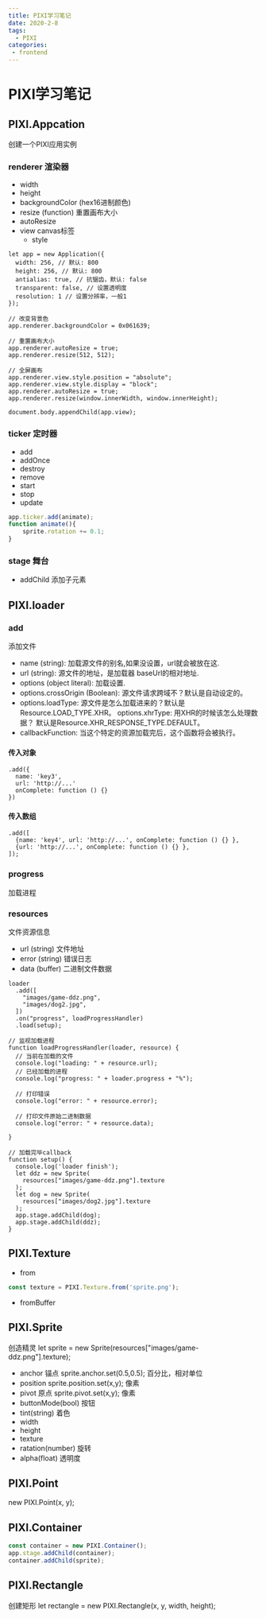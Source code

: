 ```yaml
---
title: PIXI学习笔记
date: 2020-2-8
tags:
  - PIXI
categories:
 - frontend
---
```


# PIXI学习笔记

## PIXI.Appcation
创建一个PIXI应用实例

### renderer 渲染器
- width
- height
- backgroundColor (hex16进制颜色)
- resize (function) 重置画布大小
- autoResize 
- view canvas标签
  - style
```
let app = new Application({
  width: 256, // 默认: 800
  height: 256, // 默认: 800                   
  antialias: true, // 抗锯齿，默认: false
  transparent: false, // 设置透明度
  resolution: 1 // 设置分辨率，一般1
});

// 改变背景色
app.renderer.backgroundColor = 0x061639;

// 重置画布大小
app.renderer.autoResize = true;
app.renderer.resize(512, 512);

// 全屏画布
app.renderer.view.style.position = "absolute";
app.renderer.view.style.display = "block";
app.renderer.autoResize = true;
app.renderer.resize(window.innerWidth, window.innerHeight);

document.body.appendChild(app.view);
```

### ticker 定时器
- add
- addOnce
- destroy
- remove
- start
- stop
- update
```js
app.ticker.add(animate);
function animate(){
	sprite.rotation += 0.1;
}
```
### stage 舞台
- addChild 添加子元素

## PIXI.loader

### add 
添加文件
- name (string): 加载源文件的别名,如果没设置，url就会被放在这.
- url (string): 源文件的地址，是加载器 baseUrl的相对地址.
- options (object literal): 加载设置.
- options.crossOrigin (Boolean): 源文件请求跨域不？默认是自动设定的。
- options.loadType: 源文件是怎么加载进来的？默认是Resource.LOAD_TYPE.XHR。 options.xhrType: 用XHR的时候该怎么处理数据？ 默认是Resource.XHR_RESPONSE_TYPE.DEFAULT。
- callbackFunction: 当这个特定的资源加载完后，这个函数将会被执行。

#### 传入对象
```
.add({
  name: 'key3',
  url: 'http://...'
  onComplete: function () {}
})
```

#### 传入数组
```
.add([
  {name: 'key4', url: 'http://...', onComplete: function () {} },
  {url: 'http://...', onComplete: function () {} },
]);
```

### progress
加载进程

### resources
文件资源信息
- url (string) 文件地址
- error (string) 错误日志
- data (buffer) 二进制文件数据

```
loader
  .add([
    "images/game-ddz.png",
    "images/dog2.jpg",
  ])
  .on("progress", loadProgressHandler)
  .load(setup);

// 监视加载进程
function loadProgressHandler(loader, resource) {
  // 当前在加载的文件
  console.log("loading: " + resource.url);
  // 已经加载的进程
  console.log("progress: " + loader.progress + "%");

  // 打印错误
  console.log("error: " + resource.error);

  // 打印文件原始二进制数据
  console.log("error: " + resource.data);

}

// 加载完毕callback
function setup() {
  console.log('loader finish');
  let ddz = new Sprite(
    resources["images/game-ddz.png"].texture
  );
  let dog = new Sprite(
    resources["images/dog2.jpg"].texture
  );
  app.stage.addChild(dog);
  app.stage.addChild(ddz);
}
```

## PIXI.Texture
- from
```js
const texture = PIXI.Texture.from('sprite.png');
```
- fromBuffer

## PIXI.Sprite
创造精灵
let sprite = new Sprite(resources["images/game-ddz.png"].texture);
- anchor 锚点
  sprite.anchor.set(0.5,0.5); 百分比，相对单位
- position
  sprite.position.set(x,y); 像素
- pivot 原点
  sprite.pivot.set(x,y); 像素
- buttonMode(bool) 按钮
- tint(string) 着色
- width
- height
- texture
- ratation(number) 旋转
- alpha(float) 透明度

## PIXI.Point
new PIXI.Point(x, y);

## PIXI.Container
```js
const container = new PIXI.Container();
app.stage.addChild(container);
container.addChild(sprite);
```

## PIXI.Rectangle
创建矩形
let rectangle = new PIXI.Rectangle(x, y, width, height);

